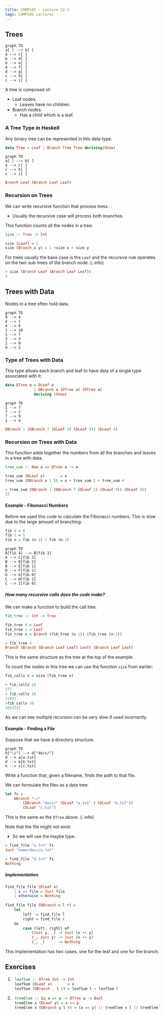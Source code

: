 ```yaml
---
title: COMP105 - Lecture 22-2
tags: COMP105 Lectures
---
```

## Trees

```mermaid
graph TD
a[ ] --> b[ ]
a --> c[ ]
b --> d[ ]
b --> e[ ]
d --> f[ ]
d --> g[ ]
c --> h[ ]
c --> i[ ]
```

A tree is composed of:

* Leaf nodes.
    * Leaves have no children.
* Branch nodes.
    * Has a child which is a leaf.
    
### A Tree Type in Haskell
Any binary tree can be represented in this data type.

```haskell
data Tree = Leaf | Branch Tree Tree deriving(Show)
```

```mermaid
graph TD
a[ ] --> b[ ]
a --> c[ ]
c --> h[ ]
c --> i[ ]
```

```haskell
Branch Leaf (Branch Leaf Leaf)
```

### Recursion on Trees
We can write recursive function that process tress.

* Usually the recursive case will process both branches.

This function counts all the nodes in a tree:

```haskell
size :: Tree -> Int

size (Leaf) = 1
size (Branch x y) = 1 +size x + size y
```

For trees usually the base case is the `Leaf` and the recursive rule operates on the two sub-trees of the branch node.
{:.info}

```haskell
> size (Branch Leaf (Branch Leaf Leaf))
5
```

## Trees with Data
Nodes in a tree often hold data.

```mermaid
graph TD
9 --> 4
4 --> 1
4 --> 6
1 --> 10 
1 --> 7
2 --> 3 
2 --> 0
9 --> 2
```

### Type of Trees with Data
This type allows each branch and leaf to have data of a single type associated with it:

```haskell
data DTree a = DLeaf a
             | DBranch a (DTree a) (DTree a)
             deriving (Show)
```

```mermaid
graph TD
1 --> 7
7 --> 2 
7 --> 9
1 --> 4
```

```haskell
DBranch 1 (DBranch 7 (DLeaf 2) (DLeaf 9)) (DLeaf 4)
```

### Recursion on Trees with Data
This function adds together the numbers from all the branches and leaves in a tree with data.

```haskell
tree_sum :: Num a => DTree a -> a

tree_sum (DLeaf x)       = x
tree_sum (DBranch x 1 l) = x + tree_sum l + tree_sum r
```

```haskell
> tree_sum (DBranch 1 (DBranch 7 (DLeaf 2) (DLeaf 9)) (DLeaf 4))
22
```

#### Example - Fibonacci Numbers
Before we used this code to calculate the Fibonacci numbers. This is slow due to the large amount of branching:

```haskell
fib 0 = 0
fib 1 = 1
fib n = fib (n-1) + fib (n-2)
```

```mermaid
graph TD
A[fib 4] --> B[fib 3]
A --> C[fib 2]
B --> D[fib 2]
B --> E[fib 1]
D --> F[fib 1]
D --> G[fib 0]
C --> H[fib 1]
C --> I[fib 0]
```

##### How many recursive calls does the code make?
We can make a function to build the call tree.

```haskell
fib_tree :: Int -> Tree

fib_tree 0 = Leaf
fib_tree 1 = Leaf
fib_tree n = Branch (fib_tree (n-1)) (fib_tree (n-2))
```

```haskell
> fib_tree 4
Branch (Branch (Branch Leaf Leaf) Leaf) (Branch Leaf Leaf)
```

This is the same structure  as the tree at the top of the example.

To count the nodes in this tree we can use the function `size` from earlier:

```haskell
fib_calls n = size (fib_tree n)
```

```haskell
> fib_calls 10
177
> fib_calls 20
21891
>fib_calls 30
2692537
```

As we can see multiple recursion can be very slow if used incorrectly.

#### Example - Finding a File
Suppose that we have a directory structure:

```mermaid
graph TD
h["~/"] --> d["docs/"]
d --> a[a.txt]
d --> b[b.txt]
h --> c[c.txt]
```

Write a function that, given a filename, finds the path to that file.

We can formulate the files as a data tree:

```haskell
let fs =
    DBranch "~/"
        (DBranch "docs/" (DLeaf "a.txt" ) (DLeaf "b.txt"))
        (DLeaf "c.txt")
```

This is the same as the `DTree` above.
{:.info}

Note that the file might not exist:
    
* So we will use the maybe type.

```haskell
> find_file "a.txt" fs
Just "home/docs/a.txt"

> find_file "d.txt" fs
Nothing
```

##### Implementation

```haskell
find_file file (Dleaf x)
    | x == file = Just file
    | otherwise = Nothing
    
find_file file (DBranch x l r) =
    let
        left  = find_file l
        right = find_file r
    in
        case (left, right) of
            (Just y, _) -> Just (x ++ y)
            (_, Just y) -> Just (x ++ y)
            (_, _)      -> Nothing
```

This implementation has two cases, one for the leaf and one for the branch.

## Exercises
1. ```haskell
    leafSum :: DTree Int -> Int
    leafSum (DLeaf x)       = x
    leafSum (DBranch _ l r) = leafSum l + leafSum r
    ```
    
1. ```haskell
    treeElem :: Eq a => a -> DTree a -> Bool
    treeElem x (DLeaf y) = x == y
    treeElem x (DBranch y l r) = (x == y) || treeElem x l || treeElem x r
    ```
